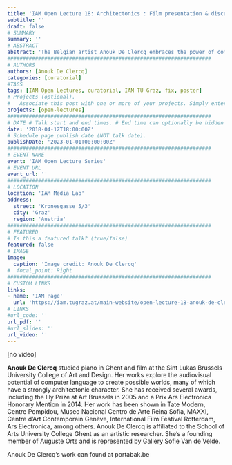```yaml
---
title: 'IAM Open Lecture 18: Architectonics : Film presentation & discussion'
subtitle: ''
draft: false
# SUMMARY
summary: ''
# ABSTRACT 
abstract: 'The Belgian artist Anouk De Clercq embraces the power of computer design and animation to create potential other worlds — whether imaginary landscapes or utopian architectures — that look to the future whilst paying homage to such architectural visionaries of past and present as Etienne-Louis Boullée (whose eighteenth-century monument to Newton is reimagined in “Oh“) and Robbrecht & Daem, whose recent Bruges concert hall inspired the shadowplay of De Clercq’s “Building”. The most recent work, “Thing“, which — unlike De Clercq’s previous work, all of which was designed entirely in the computer — was made by scanning urban environments and transforming them into pointillist three-dimensional profiles of buildings and streetscapes, holding space together through the barest suggestion of form. The high-definition image is able to contain subtle clouds of tiny dots that transform the real into an astonishing realm between nothing and thing, absence and the presence of total possibility. De Clercq’s commitment to architectural and musical structure gives her explorations the rational grounding of the best science fiction: these are speculative yet fully immersive environments, amplified by meticulous soundtracks of musicians like Scanner and De Clercq’s frequent collaborator Anton Aeki.'
##################################################################
# AUTHORS 
authors: [Anouk De Clercq]
categories: [curatorial]
#TAGS
tags: [IAM Open Lectures, curatorial, IAM TU Graz, fix, poster]
# Projects (optional).
#   Associate this post with one or more of your projects. Simply enter your project's folder or file name without extension. Otherwise, set `projects = []`.
projects: [open-lectures]
##################################################################
# DATE # Talk start and end times. # End time can optionally be hidden by prefixing the line with `#`.
date: '2018-04-12T18:00:00Z'
# Schedule page publish date (NOT talk date).
publishDate: '2023-01-01T00:00:00Z'
##################################################################
# EVENT NAME 
event: 'IAM Open Lecture Series'
# EVENT URL 
event_url: ''
##################################################################
# LOCATION 
location: 'IAM Media Lab'
address:
  street: 'Kronesgasse 5/3'
  city: 'Graz'
  region: 'Austria'
##################################################################
# FEATURED
# Is this a featured talk? (true/false)
featured: false
# IMAGE 
image:
  caption: 'Image credit: Anouk De Clercq'
#  focal_point: Right
##################################################################
# CUSTOM LINKS 
links:
- name: 'IAM Page'
  url: 'https://iam.tugraz.at/main-website/open-lecture-18-anouk-de-clercq-architectonics-film-presentation-discussion/'
# LINKS 
#url_code: ''
url_pdf: ''
#url_slides: ''
url_video: ''
---
```


[no video]



**Anouk De Clercq** studied piano in Ghent and film at the Sint Lukas Brussels University College of Art and Design. Her works explore the audiovisual potential of computer language to create possible worlds, many of which have a strongly architectonic character. She has received several awards, including the Illy Prize at Art Brussels in 2005 and a Prix Ars Electronica Honorary Mention in 2014. Her work has been shown in Tate Modern, Centre Pompidou, Museo Nacional Centro de Arte Reina Sofia, MAXXI, Centre d’Art Contemporain Genève, International Film Festival Rotterdam, Ars Electronica, among others. Anouk De Clercq is affiliated to the School of Arts University College Ghent as an artistic researcher. She’s a founding member of Auguste Orts and is represented by Gallery Sofie Van de Velde.

Anouk De Clercq’s work can found at portabak.be

<!--
IAM Open Lecture #18
Anouk De Clercq
Architectonics : Film presentation & discussion
18:00 Thursday 12 April 2018
Halle, Kronesgasse 5/1

Event poster https://iam.tugraz.at/wp-content/uploads/2018/03/OL_DeClerq.pdf

Original post: https://iam.tugraz.at/2018/03/ol_declercq/
-->